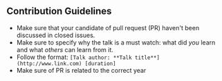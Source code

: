 ## Contribution Guidelines

* Make sure that your candidate of pull request (PR) haven't been discussed in closed issues.
* Make sure to specify why the talk is a must watch: what did *you* learn and what *others* can learn from it.
* Follow the format: `[Talk author: **Talk title**](http://www.link.com) [duration]`
* Make sure of PR is related to the correct year
